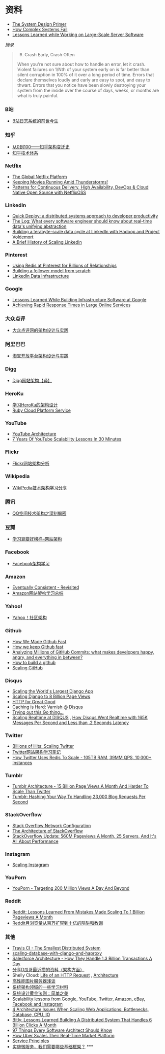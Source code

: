 # 资料

- [The System Design Primer](https://github.com/donnemartin/system-design-primer)
- [How Complex Systems Fail](http://web.mit.edu/2.75/resources/random/How%20Complex%20Systems%20Fail.pdf)
- [Lessons Learned while Working on Large-Scale Server Software](https://ferd.ca/lessons-learned-while-working-on-large-scale-server-software.html)

*摘录*
> 
> 9. Crash Early, Crash Often
>
> When you're not sure about how to handle an error, let it crash. Violent failures on 1/Nth of your system early on is far better than silent corruption in 100% of it over a long period of time. Errors that declare themselves loudly and early are easy to spot, and easy to thwart. Errors that you notice have been slowly destroying your system from the inside over the course of days, weeks, or months are what is truly painful.
>

### B站

- [B站日志系统的前世今生](https://mp.weixin.qq.com/s/onrBwQ0vyLJYWD_FRnNjEg)

### 知乎

- [从0到100——知乎架构变迁史](http://www.infoq.com/cn/news/2014/12/zhihu-architecture-evolution)
- [知乎技术体系](http://wenku.baidu.com/link?url=XNOp8CZkKWmSwaVnwiSw6SfFeYqYnNqGq3rknuoNb8Ht-ELHxVp79Bk67RCG5VdgTYswbwzIu_oBaWzCozjvmMAOodHBJyBjCE3zptG3o3y)

### Netflix

- [The Global Netflix Platform](http://www.slideshare.net/adrianco/global-netflix-platform)
- [Keeping Movies Running Amid Thunderstorms!](http://www.slideshare.net/r39132/keeping-movies-running-amid-thunderstorms)
- [Patterns for Continuous Delivery, High Availability, DevOps & Cloud Native Open Source with NetflixOSS](http://www.slideshare.net/slideshow/embed_code/29053377?hostedIn=slideshare&referer=http%253A%252F%252Fwww.slideshare.net%252Fadrianco)

### LinkedIn

- [Quick Deploy: a distributed systems approach to developer productivity](http://engineering.linkedin.com/developer-productivity/quick-deploy-distributed-systems-approach-developer-productivity)
- [The Log: What every software engineer should know about real-time data's unifying abstraction](http://engineering.linkedin.com/distributed-systems/log-what-every-software-engineer-should-know-about-real-time-datas-unifying)
- [Building a terabyte-scale data cycle at LinkedIn with Hadoop and Project Voldemort](http://data.linkedin.com/blog/2009/06/building-a-terabyte-scale-data-cycle-at-linkedin-with-hadoop-and-project-voldemort)
- [A Brief History of Scaling LinkedIn](https://engineering.linkedin.com/architecture/brief-history-scaling-linkedin)

### Pinterest

- [Using Redis at Pinterest for Billions of Relationships](http://blog.gopivotal.com/case-studies-2/using-redis-at-pinterest-for-billions-of-relationships)
- [Building a follower model from scratch](http://engineering.pinterest.com/post/55272557617/building-a-follower-model-from-scratch)
- [LinkedIn Data Infrastructure](http://www.slideshare.net/r39132/linkedin-data-infrastructure-slides-version-2-13394853)

### Google

- [Lessons Learned While Building Infrastructure Software at Google](https://conf-slac.stanford.edu/xldb-2013/sites/conf-slac.stanford.edu.xldb-2013/files/JDean.pdf)
- [Achieving Rapid Response Times in Large Online Services](http://research.google.com/people/jeff/latency.html)

### 大众点评

- [大众点评网的架构设计与实践](http://ww3.sinaimg.cn/large/5376ee0bjw1e8au4ndgx7j20hs4g07wh.jpg)

### 阿里巴巴

- [淘宝开放平台架构设计与实践](http://www.slideshare.net/XMourinho/ss-1973230)

### Digg

- [Digg网站架构【译】](http://www.itivy.com/ivy/archive/2011/8/27/the-architecture-of-digg.html)

### HeroKu

- [学习HeroKu的架构设计](http://dbanotes.net/arch/heroku_architecture.html)
- [Ruby Cloud Platform Service](http://www.slideshare.net/yinhm/heroku-4428760)

### YouTube

- [YouTube Architecture](http://highscalability.com/youtube-architecture)
- [7 Years Of YouTube Scalability Lessons In 30 Minutes](http://highscalability.com/blog/2012/3/26/7-years-of-youtube-scalability-lessons-in-30-minutes.html)

### Flickr

- [Flickr网站架构分析](http://www.itivy.com/ivy/archive/2011/3/7/634351294385186067.html)

### Wikipedia

- [WikiPedia技术架构学习分享](http://dbanotes.net/opensource/wikipedia_arch.html)

### 腾讯

- [QQ空间技术架构之深刻揭密](http://www.infoq.com/cn/articles/qzone-architecture)

### 豆瓣

- [学习豆瓣好榜样–网站架构](http://dbanotes.net/arch/douban_arch.html)

### Facebook

- [Facebook架构学习](http://dbanotes.net/arch/facebook_arch_note.html)

### Amazon

- [Eventually Consistent - Revisited](http://www.allthingsdistributed.com/2008/12/eventually_consistent.html)
- [Amazon网站架构学习总结](http://www.itivy.com/ivy/archive/2011/8/16/the-architecture-of-amazon.html)

### Yahoo!

- [Yahoo！社区架构](http://dbanotes.net/arch/yahoo_arch.html)

### Github

- [How We Made Github Fast](https://github.com/blog/530-how-we-made-github-fast)
- [How we keep Github fast](https://github.com/blog/1252-how-we-keep-github-fast)
- [Analyzing Millions of GitHub Commits: what makes developers happy, angry, and everything in between?](http://www.igvita.com/slides/2012/bigquery-github-strata.pdf)
- [How to build a github](https://speakerdeck.com/holman/how-to-build-a-github)
- [Scaling GitHub](https://speakerdeck.com/holman/scaling-github)

### Disqus

- [Scaling the World's Largest Django App](http://www.slideshare.net/zeeg/djangocon-2010-scaling-disqus)
- [Scaling Django to 8 Billion Page Views](http://blog.disqus.com/post/62187806135/scaling-django-to-8-billion-page-views)
- [HTTP for Great Good](https://speakerdeck.com/mattrobenolt/http-for-great-good)
- [Caching is Hard: Varnish @ Disqus](https://speakerdeck.com/mattrobenolt/caching-is-hard-varnish-at-disqus)
- [Trying out this Go thing…](http://blog.disqus.com/post/51155103801/trying-out-this-go-thing)
- [Scaling Realtime at DISQUS](https://speakerdeck.com/pyconslides/scaling-realtime-at-disqus-by-adam-hitchcock) , [How Disqus Went Realtime with 165K Messages Per Second and Less than .2 Seconds Latency](http://highscalability.com/blog/2014/4/28/how-disqus-went-realtime-with-165k-messages-per-second-and-l.html)

### Twitter

- [Billions of Hits: Scaling Twitter](http://www.slideshare.net/netik/billions-of-hits-scaling-twitter)
- [Twitter网站架构学习笔记](http://www.itivy.com/ivy/archive/2011/8/14/the-architecture-of-twitter.html)
- [How Twitter Uses Redis To Scale - 105TB RAM, 39MM QPS, 10,000+ Instances](http://highscalability.com/blog/2014/9/8/how-twitter-uses-redis-to-scale-105tb-ram-39mm-qps-10000-ins.html)

### Tumblr

- [Tumblr Architecture - 15 Billion Page Views A Month And Harder To Scale Than Twitter](http://highscalability.com/blog/2012/2/13/tumblr-architecture-15-billion-page-views-a-month-and-harder.html)
- [Tumblr: Hashing Your Way To Handling 23,000 Blog Requests Per Second](http://highscalability.com/blog/2014/8/4/tumblr-hashing-your-way-to-handling-23000-blog-requests-per.html)

### StackOverflow

- [Stack Overflow Network Configuration](http://blog.stackoverflow.com/2010/01/stack-overflow-network-configuration/)
- [The Architecture of StackOverflow](https://speakerdeck.com/sklivvz/the-architecture-of-stackoverflow-developer-conference-2013)
- [StackOverflow Update: 560M Pageviews A Month, 25 Servers, And It's All About Performance](http://highscalability.com/blog/2014/7/21/stackoverflow-update-560m-pageviews-a-month-25-servers-and-i.html)

### Instagram

- [Scaling Instagram](http://www.slideshare.net/iammutex/scaling-instagram)

### YouPorn

- [YouPorn - Targeting 200 Million Views A Day And Beyond](http://highscalability.com/blog/2012/4/2/youporn-targeting-200-million-views-a-day-and-beyond.html)

### Reddit

- [Reddit: Lessons Learned From Mistakes Made Scaling To 1 Billion Pageviews A Month](http://highscalability.com/blog/2013/8/26/reddit-lessons-learned-from-mistakes-made-scaling-to-1-billi.html)
- [Reddit月浏览量从百万扩容到十亿的陷阱和教训](http://blog.jobbole.com/47630/)

### 其他

- [Travis CI - The Smallest Distributed System](http://www.paperplanes.de/2013/10/18/the-smallest-distributed-system.html)
- [scaling-database-with-django-and-haproxy](http://engineering.hackerearth.com/2013/10/07/scaling-database-with-django-and-haproxy/)
- [Salesforce Architecture - How They Handle 1.3 Billion Transactions A Day](http://highscalability.com/blog/2013/9/23/salesforce-architecture-how-they-handle-13-billion-transacti.html)
- [分享D瓜哥最近攒的资料（架构方面）](http://www.diguage.com/archives/41.html)
- Shelly Cloud: [Life of an HTTP Request](https://shellycloud.com/blog/2013/09/life-of-an-http-request) , [Architecture](https://shellycloud.com/documentation/architecture)
- [高性能图片服务器浅谈](http://zimg.buaa.us/arch_design.html)
- [系统架构领域的一些学习材料](http://www.valleytalk.org/2014/03/18/%E6%9E%97%E4%BB%95%E9%BC%8E-%E3%80%82-%E3%80%8A%E7%B3%BB%E7%BB%9F%E6%9E%B6%E6%9E%84%E9%A2%86%E5%9F%9F%E7%9A%84%E4%B8%80%E4%BA%9B%E5%AD%A6%E4%B9%A0%E6%9D%90%E6%96%99%E3%80%8B/)
- [系统设计黄金法则：简单之美](http://blog.sciencenet.cn/blog-414166-562616.html)
- [Scalability lessons from Google, YouTube, Twitter, Amazon, eBay, Facebook and Instagram](http://www.dodgycoder.net/2012/04/scalability-lessons-from-google-youtube.html)
- [4 Architecture Issues When Scaling Web Applications: Bottlenecks, Database, CPU, IO](http://highscalability.com/blog/2014/5/12/4-architecture-issues-when-scaling-web-applications-bottlene.html)
- [Bitly: Lessons Learned Building A Distributed System That Handles 6 Billion Clicks A Month](http://highscalability.com/blog/2014/7/14/bitly-lessons-learned-building-a-distributed-system-that-han.html)
- [97 Things Every Software Architect Should Know](http://97things.oreilly.com/wiki/index.php/97_Things_Every_Software_Architect_Should_Know_-_The_Book)
- [How Uber Scales Their Real-Time Market Platform](http://highscalability.com/blog/2015/9/14/how-uber-scales-their-real-time-market-platform.html)
- [Service Principles](https://github.com/youngsterxyf/service-principles)
- [实施微服务，我们需要哪些基础框架？](http://www.infoq.com/cn/articles/basis-frameworkto-implement-micro-service) ***


